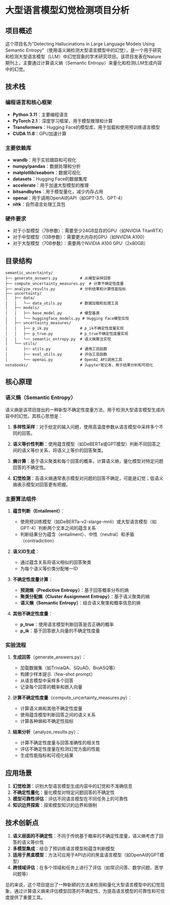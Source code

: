 # 大型语言模型幻觉检测项目分析

## 项目概述

这个项目名为"Detecting Hallucinations in Large Language Models Using Semantic Entropy"（使用语义熵检测大型语言模型中的幻觉），是一个用于研究和检测大型语言模型（LLM）中幻觉现象的学术研究项目。该项目发表在Nature期刊上，主要通过计算语义熵（Semantic Entropy）来量化和检测LLM生成内容中的幻觉。

## 技术栈

### 编程语言和核心框架
- **Python 3.11**：主要编程语言
- **PyTorch 2.1**：深度学习框架，用于模型推理和计算
- **Transformers**：Hugging Face的模型库，用于加载和使用预训练语言模型
- **CUDA 11.8**：GPU加速计算

### 主要依赖库
- **wandb**：用于实验跟踪和可视化
- **numpy/pandas**：数据处理和分析
- **matplotlib/seaborn**：数据可视化
- **datasets**：Hugging Face的数据集库
- **accelerate**：用于加速大型模型的推理
- **bitsandbytes**：用于模型量化，减少内存占用
- **openai**：用于调用OpenAI的API（如GPT-3.5、GPT-4）
- **nltk**：自然语言处理工具包

### 硬件要求
- 对于小型模型（7B参数）：需要至少24GB显存的GPU（如NVIDIA TitanRTX）
- 对于中型模型（13B参数）：需要更大内存的GPU（如NVIDIA A100）
- 对于大型模型（70B参数）：需要两个NVIDIA A100 GPU（2x80GB）

## 目录结构

```
semantic_uncertainty/
├── generate_answers.py          # 从模型采样回答
├── compute_uncertainty_measures.py  # 计算不确定性度量
├── analyze_results.py           # 分析结果和计算性能指标
├── uncertainty/
│   ├── data/
│   │   └── data_utils.py        # 数据加载和处理工具
│   ├── models/
│   │   ├── base_model.py        # 模型基类
│   │   └── huggingface_models.py # Hugging Face模型实现
│   ├── uncertainty_measures/
│   │   ├── p_ik.py              # p_ik不确定性度量实现
│   │   ├── p_true.py            # p_true不确定性度量实现
│   │   └── semantic_entropy.py  # 语义熵算法实现
│   └── utils/
│       ├── utils.py             # 通用工具函数
│       ├── eval_utils.py        # 评估工具函数
│       └── openai.py            # OpenAI API调用工具
notebooks/                       # Jupyter笔记本，用于结果分析和可视化
```

## 核心原理

### 语义熵（Semantic Entropy）

语义熵是该项目提出的一种新型不确定性度量方法，用于检测大型语言模型生成内容中的幻觉。其核心思想是：

1. **多样性采样**：对于给定的输入问题，使用高温度参数从语言模型中采样多个不同的回答。

2. **语义等价性判断**：使用蕴含模型（如DeBERTa或GPT模型）判断不同回答之间的语义等价关系，将语义上等价的回答聚类。

3. **熵计算**：基于语义聚类和每个回答的概率，计算语义熵，量化模型对特定问题回答的不确定性。

4. **幻觉检测**：高语义熵通常表示模型对问题的回答不确定，可能是幻觉；低语义熵表示模型对回答更有把握。

### 主要算法组件

1. **蕴含判断（Entailment）**：
   - 使用预训练模型（如DeBERTa-v2-xlarge-mnli）或大型语言模型（如GPT-4）判断两个文本之间的蕴含关系
   - 判断结果分为蕴含（entailment）、中性（neutral）和矛盾（contradiction）

2. **语义ID生成**：
   - 通过蕴含关系将语义相似的回答聚类
   - 为每个语义等价类分配唯一ID

3. **不确定性度量计算**：
   - **预测熵（Predictive Entropy）**：基于回答概率分布的熵
   - **聚类分配熵（Cluster Assignment Entropy）**：基于语义聚类的熵
   - **语义熵（Semantic Entropy）**：结合语义聚类和概率信息的熵

4. **其他不确定性度量**：
   - **p_true**：使用语言模型判断回答是否正确的概率
   - **p_ik**：基于回答嵌入向量的不确定性度量

### 实验流程

1. **生成回答**（generate_answers.py）：
   - 加载数据集（如TriviaQA、SQuAD、BioASQ等）
   - 构建少样本提示（few-shot prompt）
   - 从语言模型中采样多个回答
   - 记录每个回答的概率和嵌入向量

2. **计算不确定性度量**（compute_uncertainty_measures.py）：
   - 计算语义熵和其他不确定性度量
   - 使用蕴含模型判断回答之间的语义关系
   - 计算各种熵和不确定性指标

3. **结果分析**（analyze_results.py）：
   - 计算不确定性度量与回答准确性的相关性
   - 评估不确定性度量在检测幻觉方面的性能
   - 生成性能指标和可视化结果

## 应用场景

1. **幻觉检测**：识别大型语言模型生成内容中的幻觉和不准确信息
2. **不确定性量化**：量化模型对特定问题回答的不确定性
3. **模型可靠性评估**：评估不同语言模型在不同任务上的可靠性
4. **知识边界探索**：探索模型知识的边界和限制

## 技术创新点

1. **语义层面的不确定性**：不同于传统基于概率的不确定性度量，语义熵考虑了回答的语义等价性
2. **多模型集成**：结合了预训练语言模型和蕴含判断模型
3. **适用于黑盒模型**：方法可应用于API访问的黑盒语言模型（如OpenAI的GPT模型）
4. **跨领域评估**：在多个领域和任务上进行了评估（如常识问答、数学问题、医学问题等）

总的来说，这个项目提出了一种新颖的方法来检测和量化大型语言模型中的幻觉现象，通过计算语义熵来评估模型回答的不确定性，为提高语言模型的可靠性和可信度提供了重要工具。
